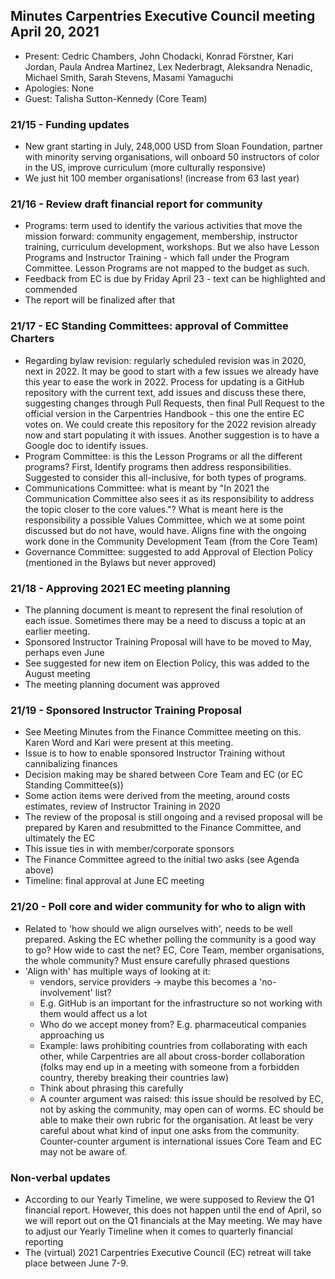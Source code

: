 ## Minutes Carpentries Executive Council meeting April 20, 2021

* Present: Cedric Chambers, John Chodacki, Konrad Förstner, Kari
  Jordan, Paula Andrea Martinez, Lex Nederbragt, Aleksandra Nenadic,
  Michael Smith, Sarah Stevens, Masami Yamaguchi
* Apologies: None
* Guest: Talisha Sutton-Kennedy (Core Team)

### 21/15 - Funding updates

* New grant starting in July, 248,000 USD from Sloan Foundation,
  partner with minority serving organisations, will onboard 50
  instructors of color in the US, improve curriculum (more culturally
  responsive)
* We just hit 100 member organisations! (increase from 63 last year)

### 21/16 - Review draft financial report for community

* Programs: term used to identify the various activities that move the
  mission forward: community engagement, membership, instructor
  training, curriculum development, workshops. But we also have Lesson
  Programs and Instructor Training - which fall under the Program
  Committee. Lesson Programs are not mapped to the budget as such.
* Feedback from EC is due by Friday April 23 - text can be highlighted
  and commended
* The report will be finalized after that

### 21/17 - EC Standing Committees: approval of Committee Charters

* Regarding bylaw revision: regularly scheduled revision was in 2020,
  next in 2022. It may be good to start with a few issues we already
  have this year to ease the work in 2022. Process for updating is a
  GitHub repository with the current text, add issues and discuss
  these there, suggesting changes through Pull Requests, then final
  Pull Request to the official version in the Carpentries Handbook -
  this one the entire EC votes on. We could create this repository
  for the 2022 revision already now and start populating it with
  issues. Another suggestion is to have a Google doc to identify
  issues.
* Program Committee: is this the Lesson Programs or all the different
  programs? First, Identify programs then address responsibilities.
  Suggested to consider this all-inclusive, for both types of
  programs.
* Communications Committee: what is meant by "In 2021 the
  Communication Committee also sees it as its responsibility to
  address the topic closer to the core values."? What is meant here is
  the responsibility a possible Values Committee, which we at some
  point discussed but do not have, would have. Aligns fine with the
  ongoing work done in the Community Development Team (from the Core
  Team)
* Governance Committee: suggested to add Approval of Election Policy
  (mentioned in the Bylaws but never approved)

### 21/18 - Approving 2021 EC meeting planning

* The planning document is meant to represent the final resolution of
  each issue. Sometimes there may be a need to discuss a topic at an
  earlier meeting.
* Sponsored Instructor Training Proposal will have to be moved to May,
  perhaps even June
* See suggested for new item on Election Policy, this was added to the
  August meeting
* The meeting planning document was approved

### 21/19 - Sponsored Instructor Training Proposal 

* See Meeting Minutes from the Finance Committee meeting on this.
  Karen Word and Kari were present at this meeting.
* Issue is to how to enable sponsored Instructor Training without
  cannibalizing finances
* Decision making may be shared between Core Team and EC (or EC
  Standing Committee(s))
* Some action items were derived from the meeting, around costs
  estimates, review of Instructor Training in 2020
* The review of the proposal is still ongoing and a revised proposal
  will be prepared by Karen and resubmitted to the Finance
  Committee, and ultimately the EC
* This issue ties in with member/corporate sponsors
* The Finance Committee agreed to the initial two asks (see Agenda
  above)
* Timeline: final approval at June EC meeting

### 21/20 - Poll core and wider community for who to align with

* Related to 'how should we align ourselves with', needs to be well
  prepared. Asking the EC whether polling the community is a good
  way to go? How wide to cast the net? EC, Core Team, member
  organisations, the whole community? Must ensure carefully phrased
  questions
* 'Align with' has multiple ways of looking at it:
  * vendors, service providers → maybe this becomes a 'no-involvement' list?
  * E.g. GitHub is an important for the infrastructure so not
     working with them would affect us a lot
  * Who do we accept money from? E.g. pharmaceutical companies
     approaching us
  * Example: laws prohibiting countries from collaborating with each
     other, while Carpentries are all about cross-border collaboration
     (folks may end up in a meeting with someone from a forbidden
     country, thereby breaking their countries law)
  * Think about phrasing this carefully
  * A counter argument was raised: this issue should be resolved by
    EC, not by asking the community, may open can of worms. EC should
    be able to make their own rubric for the organisation.  At least
    be very careful about what kind of input one asks from the
    community. Counter-counter argument is international issues Core
    Team and EC may not be aware of.

### Non-verbal updates

* According to our Yearly Timeline, we were supposed to Review the Q1
  financial report. However, this does not happen until the end of
  April, so we will report out on the Q1 financials at the May
  meeting. We may have to adjust our Yearly Timeline when it comes
  to quarterly financial reporting
* The (virtual) 2021 Carpentries Executive Council (EC) retreat will
  take place between June 7-9.
